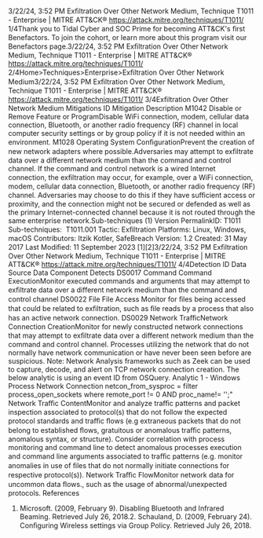 3/22/24, 3:52 PM Exﬁltration Over Other Network Medium, Technique T1011 - Enterprise | MITRE ATT&CK®
https://attack.mitre.org/techniques/T1011/ 1/4Thank you to Tidal Cyber and SOC Prime for becoming ATT&CK's ﬁrst Benefactors. To join the cohort, or learn more about this program visit our
Benefactors page.3/22/24, 3:52 PM Exﬁltration Over Other Network Medium, Technique T1011 - Enterprise | MITRE ATT&CK®
https://attack.mitre.org/techniques/T1011/ 2/4Home>Techniques>Enterprise>Exﬁltration Over Other Network Medium3/22/24, 3:52 PM Exﬁltration Over Other Network Medium, Technique T1011 - Enterprise | MITRE ATT&CK®
https://attack.mitre.org/techniques/T1011/ 3/4Exﬁltration Over Other Network Medium
Mitigations
ID Mitigation Description
M1042 Disable or Remove
Feature or ProgramDisable WiFi connection, modem, cellular data connection, Bluetooth, or another radio frequency
(RF) channel in local computer security settings or by group policy if it is not needed within an
environment.
M1028 Operating System
ConﬁgurationPrevent the creation of new network adapters where possible.Adversaries may attempt to exﬁltrate data over a different network medium than the command and control channel. If the command and
control network is a wired Internet connection, the exﬁltration may occur, for example, over a WiFi connection, modem, cellular data
connection, Bluetooth, or another radio frequency (RF) channel.
Adversaries may choose to do this if they have suﬃcient access or proximity, and the connection might not be secured or defended as well
as the primary Internet-connected channel because it is not routed through the same enterprise network.Sub-techniques (1)
Version PermalinkID: T1011
Sub-techniques:  T1011.001
 
Tactic: Exﬁltration
 
Platforms: Linux, Windows, macOS
Contributors: Itzik Kotler, SafeBreach
Version: 1.2
Created: 31 May 2017
Last Modiﬁed: 11 September 2023
[1][2]3/22/24, 3:52 PM Exﬁltration Over Other Network Medium, Technique T1011 - Enterprise | MITRE ATT&CK®
https://attack.mitre.org/techniques/T1011/ 4/4Detection
ID Data Source Data Component Detects
DS0017 Command Command
ExecutionMonitor executed commands and arguments that may attempt to exﬁltrate data over a
different network medium than the command and control channel
DS0022 File File Access Monitor for ﬁles being accessed that could be related to exﬁltration, such as ﬁle reads by
a process that also has an active network connection.
DS0029 Network TraﬃcNetwork
Connection
CreationMonitor for newly constructed network connections that may attempt to exﬁltrate data
over a different network medium than the command and control channel. Processes
utilizing the network that do not normally have network communication or have never
been seen before are suspicious.
Note: Network Analysis frameworks such as Zeek can be used to capture, decode, and
alert on TCP network connection creation. The below analytic is using an event ID from
OSQuery.
Analytic 1 - Windows Process Network Connection
netcon\_from\_sysproc = filter process\_open\_sockets where remote\_port != 0
AND proc\_name!= '';"
Network Traﬃc
ContentMonitor and analyze traﬃc patterns and packet inspection associated to protocol(s) that
do not follow the expected protocol standards and traﬃc ﬂows (e.g extraneous packets
that do not belong to established ﬂows, gratuitous or anomalous traﬃc patterns,
anomalous syntax, or structure). Consider correlation with process monitoring and
command line to detect anomalous processes execution and command line arguments
associated to traﬃc patterns (e.g. monitor anomalies in use of ﬁles that do not normally
initiate connections for respective protocol(s)).
Network Traﬃc
FlowMonitor network data for uncommon data ﬂows., such as the usage of
abnormal/unexpected protocols.
References
1. Microsoft. (2009, February 9). Disabling Bluetooth and
Infrared Beaming. Retrieved July 26, 2018.2. Schauland, D. (2009, February 24). Conﬁguring Wireless
settings via Group Policy. Retrieved July 26, 2018.